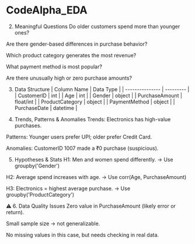 # CodeAlpha_EDA

2. Meaningful Questions
Do older customers spend more than younger ones?

Are there gender-based differences in purchase behavior?

Which product category generates the most revenue?

What payment method is most popular?

Are there unusually high or zero purchase amounts?

3. Data Structure
| Column Name     | Data Type |
| --------------- | --------- |
| CustomerID      | int       |
| Age             | int       |
| Gender          | object    |
| PurchaseAmount  | float/int |
| ProductCategory | object    |
| PaymentMethod   | object    |
| PurchaseDate    | datetime  |


 4. Trends, Patterns & Anomalies
Trends: Electronics has high-value purchases.

Patterns: Younger users prefer UPI; older prefer Credit Card.

Anomalies: CustomerID 1007 made a ₹0 purchase (suspicious).

 5. Hypotheses & Stats
H1: Men and women spend differently. → Use groupby('Gender')

H2: Average spend increases with age. → Use corr(Age, PurchaseAmount)

H3: Electronics = highest average purchase. → Use groupby('ProductCategory')

⚠️ 6. Data Quality Issues
Zero value in PurchaseAmount (likely error or return).

Small sample size → not generalizable.

No missing values in this case, but needs checking in real data.
